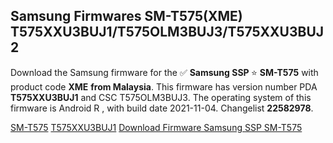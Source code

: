 <h2>Samsung Firmwares SM-T575(XME) T575XXU3BUJ1/T575OLM3BUJ3/T575XXU3BUJ2</h2>
Download the Samsung firmware for the ✅ <strong>Samsung SSP </strong> ⭐ <strong>SM-T575</strong> with product code <strong>XME</strong> <strong> from Malaysia</strong>. This firmware has version number PDA <strong>T575XXU3BUJ1</strong> and CSC T575OLM3BUJ3. The operating system of this firmware is Android R , with build date 2021-11-04. Changelist <strong>22582978</strong>.


[SM-T575](https://samfirm.shop/samsung/model/SM-T575)
[T575XXU3BUJ1](https://samfirm.shop/samsung/pda/T575XXU3BUJ1)
[Download Firmware Samsung SSP SM-T575](https://samfirm.shop/samsung/firmware/471576)
